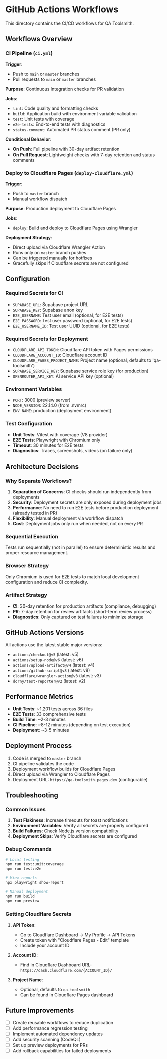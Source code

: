 # GitHub Actions Workflows

This directory contains the CI/CD workflows for QA Toolsmith.

## Workflows Overview

### CI Pipeline (`ci.yml`)

**Trigger**:

- Push to `main` or `master` branches
- Pull requests to `main` or `master` branches

**Purpose**: Continuous Integration checks for PR validation

**Jobs**:

- `lint`: Code quality and formatting checks
- `build`: Application build with environment variable validation
- `test`: Unit tests with coverage
- `e2e-tests`: End-to-end tests with diagnostics
- `status-comment`: Automated PR status comment (PR only)

**Conditional Behavior**:

- **On Push**: Full pipeline with 30-day artifact retention
- **On Pull Request**: Lightweight checks with 7-day retention and status comments

### Deploy to Cloudflare Pages (`deploy-cloudflare.yml`)

**Trigger**:

- Push to `master` branch
- Manual workflow dispatch

**Purpose**: Production deployment to Cloudflare Pages

**Jobs**:

- `deploy`: Build and deploy to Cloudflare Pages using Wrangler

**Deployment Strategy**:

- Direct upload via Cloudflare Wrangler Action
- Runs only on `master` branch pushes
- Can be triggered manually for hotfixes
- Gracefully skips if Cloudflare secrets are not configured

## Configuration

### Required Secrets for CI

- `SUPABASE_URL`: Supabase project URL
- `SUPABASE_KEY`: Supabase anon key
- `E2E_USERNAME`: Test user email (optional, for E2E tests)
- `E2E_PASSWORD`: Test user password (optional, for E2E tests)
- `E2E_USERNAME_ID`: Test user UUID (optional, for E2E tests)

### Required Secrets for Deployment

- `CLOUDFLARE_API_TOKEN`: Cloudflare API token with Pages permissions
- `CLOUDFLARE_ACCOUNT_ID`: Cloudflare account ID
- `CLOUDFLARE_PAGES_PROJECT_NAME`: Project name (optional, defaults to 'qa-toolsmith')
- `SUPABASE_SERVICE_KEY`: Supabase service role key (for production)
- `OPENROUTER_API_KEY`: AI service API key (optional)

### Environment Variables

- `PORT`: 3000 (preview server)
- `NODE_VERSION`: 22.14.0 (from .nvmrc)
- `ENV_NAME`: production (deployment environment)

### Test Configuration

- **Unit Tests**: Vitest with coverage (V8 provider)
- **E2E Tests**: Playwright with Chromium only
- **Timeout**: 30 minutes for E2E tests
- **Diagnostics**: Traces, screenshots, videos (on failure only)

## Architecture Decisions

### Why Separate Workflows?

1. **Separation of Concerns**: CI checks should run independently from deployments
2. **Security**: Deployment secrets are only exposed during deployment jobs
3. **Performance**: No need to run E2E tests before production deployment (already tested in PR)
4. **Flexibility**: Manual deployment via workflow dispatch
5. **Cost**: Deployment jobs only run when needed, not on every PR

### Sequential Execution

Tests run sequentially (not in parallel) to ensure deterministic results and proper resource management.

### Browser Strategy

Only Chromium is used for E2E tests to match local development configuration and reduce CI complexity.

### Artifact Strategy

- **CI**: 30-day retention for production artifacts (compliance, debugging)
- **PR**: 7-day retention for review artifacts (short-term review process)
- **Diagnostics**: Only captured on test failures to minimize storage

## GitHub Actions Versions

All actions use the latest stable major versions:

- `actions/checkout@v5` (latest: v5)
- `actions/setup-node@v6` (latest: v6)
- `actions/upload-artifact@v4` (latest: v4)
- `actions/github-script@v8` (latest: v8)
- `cloudflare/wrangler-action@v3` (latest: v3)
- `dorny/test-reporter@v2` (latest: v2)

## Performance Metrics

- **Unit Tests**: ~1,201 tests across 36 files
- **E2E Tests**: 33 comprehensive tests
- **Build Time**: ~2-3 minutes
- **CI Pipeline**: ~8-12 minutes (depending on test execution)
- **Deployment**: ~3-5 minutes

## Deployment Process

1. Code is merged to `master` branch
2. CI pipeline validates the code
3. Deployment workflow builds for Cloudflare Pages
4. Direct upload via Wrangler to Cloudflare Pages
5. Deployment URL: `https://qa-toolsmith.pages.dev` (configurable)

## Troubleshooting

### Common Issues

1. **Test Flakiness**: Increase timeouts for toast notifications
2. **Environment Variables**: Verify all secrets are properly configured
3. **Build Failures**: Check Node.js version compatibility
4. **Deployment Skips**: Verify Cloudflare secrets are configured

### Debug Commands

```bash
# Local testing
npm run test:unit:coverage
npm run test:e2e

# View reports
npx playwright show-report

# Manual deployment
npm run build
npm run preview
```

### Getting Cloudflare Secrets

1. **API Token**:
   - Go to Cloudflare Dashboard → My Profile → API Tokens
   - Create token with "Cloudflare Pages - Edit" template
   - Include your account ID

2. **Account ID**:
   - Find in Cloudflare Dashboard URL: `https://dash.cloudflare.com/{ACCOUNT_ID}/`

3. **Project Name**:
   - Optional, defaults to `qa-toolsmith`
   - Can be found in Cloudflare Pages dashboard

## Future Improvements

- [ ] Create reusable workflows to reduce duplication
- [ ] Add performance regression testing
- [ ] Implement automated dependency updates
- [ ] Add security scanning (CodeQL)
- [ ] Set up preview deployments for PRs
- [ ] Add rollback capabilities for failed deployments
